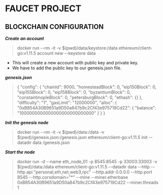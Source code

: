 # FAUCET PROJECT

## BLOCKCHAIN CONFIGURATION

***Create an account***

> docker run --rm -it -v $(pwd)/data/keystore:/data ethereum/client-go:v1.11.5 account new --keystore data

*   This will create a new account with public key and private key.
*   We have to add the public key to our genesis.json file.

***genesis.json***

> {
> "config": {
> "chainId": 9000,
> "homesteadBlock": 0,
> "eip150Block": 0,
> "eip155Block": 0,
> "eip158Block": 0,
> "byzantiumBlock": 0,
> "constantinopleBlock": 0,
> "petersburgBlock": 0,
> "ethash": {}
> },
> "difficulty": "1",
> "gasLimit": "12000000",
> "alloc": {
> "0xB854A30B9651a9D50a847b9c2Cf43e975719Cd22": {
> "balance": "1000000000000000000000000000"
> }
> }
> }

***Init the genesis node***

> docker run --rm -it -v $(pwd)/data:/data -v $(pwd)/genesis.json:/genesis.json ethereum/client-go:v1.11.5 init --datadir data /genesis.json

***Start the node***

> docker run -d --name eth\_node\_01 -p 8545:8545 -p 33003:33003 -v $(pwd)/data:/data ethereum/client-go:v1.11.5 --datadir data --http --http.api "personal,eth,net,web3,rpc" --http.addr 0.0.0.0 --http.port 8545 --http.corsdomain="\*" --mine --miner.etherbase 0xB854A30B9651a9D50a847b9c2Cf43e975719Cd22 --miner.threads 1

